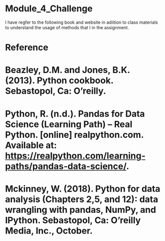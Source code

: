 # Module_4_Challenge

I have regfer to the following book and website in adiition to class materials to understand the usage of methods that I in the assignment.

# Reference
# Beazley, D.M. and Jones, B.K. (2013). Python cookbook. Sebastopol, Ca: O’reilly.
# Python, R. (n.d.). Pandas for Data Science (Learning Path) – Real Python. [online] realpython.com. Available at: https://realpython.com/learning-paths/pandas-data-science/.
# Mckinney, W. (2018). Python for data analysis (Chapters 2,5, and 12): data wrangling with pandas, NumPy, and IPython. Sebastopol, Ca: O’reilly Media, Inc., October.
